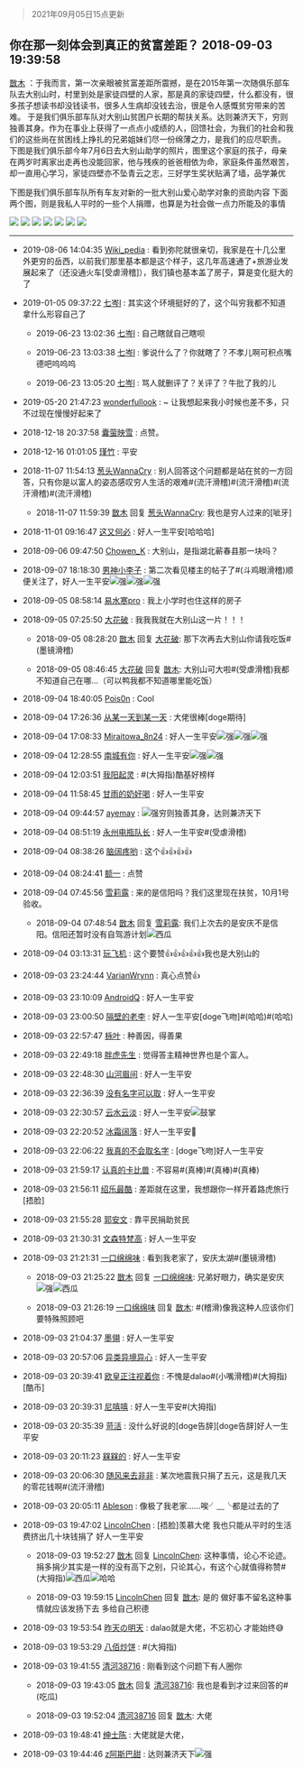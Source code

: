 > 2021年09月05日15点更新
<link rel="stylesheet" href="https://cdn.jsdelivr.net/gh/taotie6/sampleJSON@main/css/photo_show.css">


 ## 你在那一刻体会到真正的贫富差距？ 2018-09-03 19:39:58

 [㪚木](https://www.coolapk.com/feed/8027029?shareKey=Njg1OGQ3MGJjOWFjNjEzMTc0NTU~) ：于我而言，第一次亲眼被贫富差距所震撼，是在2015年第一次随俱乐部车队去大别山时，村里到处是家徒四壁的人家，那是真的家徒四壁，什么都没有，很多孩子想读书却没钱读书，很多人生病却没钱去治，很是令人感慨贫穷带来的苦难。
于是我们俱乐部车队对大别山贫困户长期的帮扶关系。达则兼济天下<!--break-->，穷则独善其身。作为在事业上获得了一点点小成绩的人，回馈社会，为我们的社会和我们的这些尚在贫困线上挣扎的兄弟姐妹们尽一份绵薄之力，是我们的应尽职责。
下图是我们俱乐部今年7月6日去大别山助学的照片，图里这个家庭的孩子，母亲在两岁时离家出走再也没能回家，他与残疾的爸爸相依为命，家庭条件虽然艰苦，却一直用心学习，家徒四壁亦不坠青云之志，三好学生奖状贴满了墙，品学兼优

下图是我们俱乐部车队所有车友对新的一批大别山爱心助学对象的资助内容
下面两个图，则是我私人平时的一些个人捐赠，也算是为社会做一点力所能及的事情 

<div class="album">
<img class="img-item" src="http://image.coolapk.com/feed/2018/0903/1081091_1535974789_3723@1440x1080.jpg" />
<img class="img-item" src="http://image.coolapk.com/feed/2018/0903/1081091_1535974790_7691@1440x1080.jpg" />
<img class="img-item" src="http://image.coolapk.com/feed/2018/0903/1081091_1535974792_1823@1278x978.jpg" />
<img class="img-item" src="http://image.coolapk.com/feed/2018/0903/1081091_1535974793_495@1080x834.jpg" />
<img class="img-item" src="http://image.coolapk.com/feed/2018/0903/1081091_1535974794_3965@1080x745.jpg" />
<img class="img-item" src="http://image.coolapk.com/feed/2018/0903/1081091_1535974795_6731@1247x1662.jpg" />
<img class="img-item" src="http://image.coolapk.com/feed/2018/0903/1081091_1535974797_3704@1247x1662.jpg" />
</div>

 ------- 

- 2019-08-06 14:04:35 [Wiki_pedia](uid=1959435) : 看到弥陀就很亲切，我家是在十几公里外更穷的岳西，以前我们那里基本都是这个样子，这几年高速通了+旅游业发展起来了（还没通火车[受虐滑稽]），我们镇也基本盖了房子，算是变化挺大的了 

- 2019-01-05 09:37:22 [七岑l](uid=1463781) : 其实这个环境挺好的了，这个叫穷我都不知道拿什么形容自己了 

    - 2019-06-23 13:02:36 [七岑l](uid=1463781) : 自己瞎就自己瞎呗 

    - 2019-06-23 13:03:38 [七岑l](uid=1463781) : 爹说什么了？你就瞎了？不孝儿啊可积点嘴德吧呜呜呜 

    - 2019-06-23 13:05:20 [七岑l](uid=1463781) : 骂人就删评了？关评了？牛批了我的儿 

- 2019-05-20 21:47:23 [wonderfullook](uid=1026730) : ~ 让我想起来我小时候也差不多，只不过现在慢慢好起来了 

- 2018-12-18 20:37:58 [囊萤映雪](uid=1421598) : 点赞。 

- 2018-12-16 01:01:05 [瑾竹](uid=1079239) : 平安 

- 2018-11-07 11:54:13 [葱头WannaCry](uid=539049) : 别人回答这个问题都是站在贫的一方回答，只有你是以富人的姿态感叹穷人生活的艰难#(流汗滑稽)#(流汗滑稽)#(流汗滑稽)#(流汗滑稽) 

    - 2018-11-07 11:59:39 [㪚木](uid=1081091) 回复 [葱头WannaCry](uid=539049): 我也是穷人过来的[呲牙] 

- 2018-11-01 09:16:47 [这又何必](uid=1613301) : 好人一生平安[哈哈哈] 

- 2018-09-06 09:47:50 [Chowen_K](uid=696486) : 大别山，是指湖北蕲春县那一块吗？ 

- 2018-09-07 18:18:30 [男神小李子](uid=1296637) : 第二次看见楼主的帖子了#(斗鸡眼滑稽)顺便关注了，好人一生平安<img src="http://static.coolapk.com/emoticons/default/79.gif" alt="强"/><img src="http://static.coolapk.com/emoticons/default/79.gif" alt="强"/><img src="http://static.coolapk.com/emoticons/default/79.gif" alt="强"/> 

- 2018-09-05 08:58:14 [易水寒pro](uid=817747) : 我上小学时也住这样的房子 

- 2018-09-05 07:25:50 [大花破](uid=615293) : 我我我就在大别山这一片！！！ 

    - 2018-09-05 08:28:20 [㪚木](uid=1081091) 回复 [大花破](uid=615293): 那下次再去大别山你请我吃饭#(墨镜滑稽) 

    - 2018-09-05 08:46:45 [大花破](uid=615293) 回复 [㪚木](uid=1081091): 大别山可大啦#(受虐滑稽)我都不知道自己在哪…（可以鸭我都不知道哪里能吃饭） 

- 2018-09-04 18:40:05 [Pois0n](uid=1096834) : Cool 

- 2018-09-04 17:26:36 [从某一天到某一天](uid=802428) : 大佬很棒[doge期待] 

- 2018-09-04 17:08:33 [Miraitowa_8n24](uid=823403) : 好人一生平安<img src="http://static.coolapk.com/emoticons/default/79.gif" alt="强"/><img src="http://static.coolapk.com/emoticons/default/79.gif" alt="强"/><img src="http://static.coolapk.com/emoticons/default/79.gif" alt="强"/> 

- 2018-09-04 12:28:55 [南城有你](uid=1480229) : 好人一生平安<img src="http://static.coolapk.com/emoticons/default/79.gif" alt="强"/><img src="http://static.coolapk.com/emoticons/default/79.gif" alt="强"/> 

- 2018-09-04 12:03:51 [我阳起灵](uid=862175) : #(大拇指)酷基好榜样 

- 2018-09-04 11:58:45 [甘雨的奶好喝](uid=1139746) : 好人一生平安 

- 2018-09-04 09:44:57 [ayemay](uid=536309) : <img src="http://static.coolapk.com/emoticons/default/79.gif" alt="强"/>穷则独善其身，达则兼济天下 

- 2018-09-04 08:51:19 [永州电瓶队长](uid=1708127) : 好人一生平安#(受虐滑稽) 

- 2018-09-04 08:38:26 [脑阔疼哟](uid=1657542) : 这个👍👍👍👍 

- 2018-09-04 08:24:41 [额一](uid=1741591) : 点赞 

- 2018-09-04 07:45:56 [雪莉露](uid=603398) : 来的是信阳吗？我们这里现在扶贫，10月1号验收。 

    - 2018-09-04 07:48:54 [㪚木](uid=1081091) 回复 [雪莉露](uid=603398): 我们上次去的是安庆不是信阳。信阳还暂时没有自驾游计划<img src="http://static.coolapk.com/emoticons/default/56.gif" alt="西瓜"/> 

- 2018-09-04 03:13:31 [玩飞机](uid=553466) : 这个要赞👍👍👍👍👍我也是大别山的 

- 2018-09-03 23:24:44 [VarianWrynn](uid=1612195) : 真心点赞👍 

- 2018-09-03 23:10:09 [AndroidQ](uid=792497) : 好人一生平安 

- 2018-09-03 23:00:50 [隔壁的老李](uid=724823) : 好人一生平安[doge飞吻]#(哈哈)#(哈哈) 

- 2018-09-03 22:57:47 [栐叶](uid=754728) : 种善因，得善果 

- 2018-09-03 22:49:18 [胖虎先生](uid=1280492) : 觉得答主精神世界也是个富人。 

- 2018-09-03 22:48:30 [山河眉间](uid=1553724) : 好人一生平安 

- 2018-09-03 22:36:39 [没有名字可以取](uid=1471340) : 好人一生平安 

- 2018-09-03 22:30:57 [云水云淡](uid=1516597) : 好人一生平安<img src="http://static.coolapk.com/emoticons/default/42.gif" alt="鼓掌"/> 

- 2018-09-03 22:20:52 [冰霜阔落](uid=1546498) : 好人一生平安🙏 

- 2018-09-03 22:06:22 [我真的不会取名字](uid=740301) : [doge飞吻]好人一生平安 

- 2018-09-03 21:59:17 [认真的卡比兽](uid=572545) : 不容易#(真棒)#(真棒)#(真棒) 

- 2018-09-03 21:56:11 [绍乐最酷](uid=1200990) : 差距就在这里，我想跟你一样开着路虎旅行[捂脸] 

- 2018-09-03 21:55:28 [郭安文](uid=460057) : 靠平民捐助贫民 

- 2018-09-03 21:30:31 [文森特梵高](uid=1083909) : 好人一生平安 

- 2018-09-03 21:21:31 [一口绵绵味](uid=1914887) : 看到我老家了，安庆太湖#(墨镜滑稽) 

    - 2018-09-03 21:25:22 [㪚木](uid=1081091) 回复 [一口绵绵味](uid=1914887): 兄弟好眼力，确实是安庆<img src="http://static.coolapk.com/emoticons/default/79.gif" alt="强"/><img src="http://static.coolapk.com/emoticons/default/56.gif" alt="西瓜"/> 

    - 2018-09-03 21:26:19 [一口绵绵味](uid=1914887) 回复 [㪚木](uid=1081091): #(稽滑)像我这种人应该你们要特殊照顾吧 

- 2018-09-03 21:04:37 [墨翎](uid=519684) : 好人一生平安 

- 2018-09-03 20:57:06 [异类异境异心](uid=570514) : 好人一生平安 

- 2018-09-03 20:39:41 [欧皇正注视着你](uid=881580) : 不愧是dalao#(小嘴滑稽)#(大拇指)[酷币] 

- 2018-09-03 20:39:31 [尼嘻嘻](uid=817984) : 好人一生平安#(大拇指) 

- 2018-09-03 20:35:39 [苛活](uid=772467) : 没什么好说的[doge告辞][doge告辞]好人一生平安 

- 2018-09-03 20:11:23 [槑槑的](uid=1034134) : 好人一生平安 

- 2018-09-03 20:06:30 [随风来去非非](uid=1121332) : 某次地震我只捐了五元，这是我几天的零花钱啊#(流汗滑稽) 

- 2018-09-03 20:05:11 [Ableson](uid=662550) : 像极了我老家……唉╯﹏╰都是过去的了 

- 2018-09-03 19:47:02 [LincolnChen](uid=1694245) : [捂脸]羡慕大佬 我也只能从平时的生活费挤出几十块钱捐了 好人一生平安 

    - 2018-09-03 19:52:27 [㪚木](uid=1081091) 回复 [LincolnChen](uid=1694245): 这种事情，论心不论迹。捐多捐少其实是一样的没有高下之别，只论其心，有这个心就值得称赞#(大拇指)<img src="http://static.coolapk.com/emoticons/default/56.gif" alt="西瓜"/><img src="http://static.coolapk.com/emoticons/default/13.gif" alt="哈哈"/> 

    - 2018-09-03 19:59:15 [LincolnChen](uid=1694245) 回复 [㪚木](uid=1081091): 是的 做好事不留名这种事情就应该发扬下去  多给自己积德 

- 2018-09-03 19:53:54 [昨天の明天](uid=434171) : dalao就是大佬，不忘初心 才能始终😅 

- 2018-09-03 19:53:29 [八佰炒饼](uid=814313) : #(大拇指) 

- 2018-09-03 19:41:55 [清河38716](uid=1206761) : 刚看到这个问题下有人圈你 

    - 2018-09-03 19:43:05 [㪚木](uid=1081091) 回复 [清河38716](uid=1206761): 我也是看到才过来回答的#(吃瓜) 

    - 2018-09-03 19:52:04 [清河38716](uid=1206761) 回复 [㪚木](uid=1081091): 大佬 

- 2018-09-03 19:48:41 [绅士陈](uid=791718) : 大佬就是大佬， 

- 2018-09-03 19:44:46 [z阿斯巴甜](uid=1525364) : 达则兼济天下<img src="http://static.coolapk.com/emoticons/default/79.gif" alt="强"/> 

